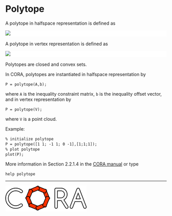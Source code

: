 # Polytope

A polytope in halfspace representation is defined as

<p style="background-color: white;">
<img src="https://latex.codecogs.com/svg.image?%5Cmathcal%7BP%7D:=%5C%7Bx%5Cin%5Cmathbb%7BR%7D%5En%5C,%7C%5C,A%20x%5Cleq%20b%5C%7D,%5Cquad%20A%5Cin%5Cmathbb%7BR%7D%5E%7Bh%5Ctimes%20n%7D,b%5Cin%5Cmathbb%7BR%7D%5Eh."/>
</p>

A polytope in vertex representation is defined as

<p style="background-color: white;">
<img src="https://latex.codecogs.com/svg.image?%5Cmathcal%7BP%7D:=%5Cbigg%5C%7B%5Csum_%7Bi=1%7D%5Es%5Cbeta_i%20v_i%5C,%5Cbigg%7C%5C,%5Csum_%7Bi=1%7D%5Es%5Cbeta_i=1,%5Cbeta_i%5Cgeq%200%5Cbigg%5C%7D."/>
</p>

Polytopes are closed and convex sets.

In CORA, polytopes are instantiated in halfspace representation by

    P = polytope(A,b);

where ``A`` is the inequality constraint matrix, ``b`` is the inequality offset vector, and in vertex representation by

    P = polytope(V);

where ``V`` is a point cloud.

Example:

    % initialize polytope
    P = polytope([1 1; -1 1; 0 -1],[1;1;1]);
    % plot polytope
    plot(P);

More information in Section 2.2.1.4 in the <a target='_blank' href="https://cora.in.tum.de/manual">CORA manual</a> or type

    help polytope

<hr style="height: 1px;">
<img src="../../app/images/coraLogo_readme.svg"/>